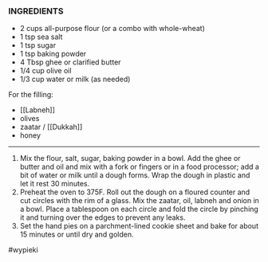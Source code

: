 ### INGREDIENTS
- 2 cups all-purpose flour (or a combo with whole-wheat)
- 1 tsp sea salt
- 1 tsp sugar
- 1 tsp baking powder
- 4 Tbsp ghee or clarified butter
- 1/4 cup olive oil
- 1/3 cup water or milk (as needed)

For the filling:
- [[Labneh]]
- olives
- zaatar / [[Dukkah]]
- honey

----
1.  Mix the flour, salt, sugar, baking powder in a bowl. Add the ghee or butter and oil and mix with a fork or fingers or in a food processor; add a bit of water or milk until a dough forms. Wrap the dough in plastic and let it rest 30 minutes.
2.  Preheat the oven to 375F. Roll out the dough on a floured counter and cut circles with the rim of a glass. Mix the zaatar, oil, labneh and onion in a bowl. Place a tablespoon on each circle and fold the circle by pinching it and turning over the edges to prevent any leaks.
3.  Set the hand pies on a parchment-lined cookie sheet and bake for about 15 minutes or until dry and golden.

#wypieki
